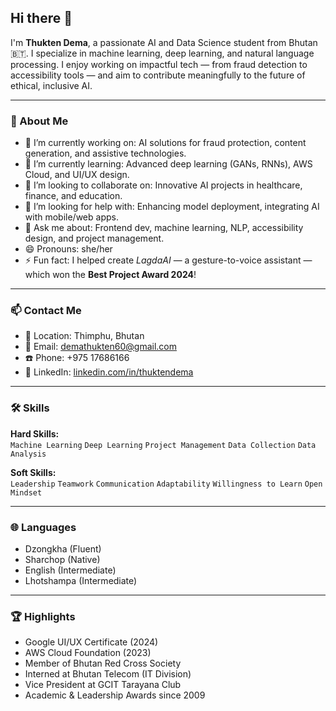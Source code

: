 ## Hi there 👋

I'm **Thukten Dema**, a passionate AI and Data Science student from Bhutan 🇧🇹. I specialize in machine learning, deep learning, and natural language processing. I enjoy working on impactful tech — from fraud detection to accessibility tools — and aim to contribute meaningfully to the future of ethical, inclusive AI.

---

### 🚀 About Me
- 🔭 I’m currently working on: AI solutions for fraud protection, content generation, and assistive technologies.
- 🌱 I’m currently learning: Advanced deep learning (GANs, RNNs), AWS Cloud, and UI/UX design.
- 👯 I’m looking to collaborate on: Innovative AI projects in healthcare, finance, and education.
- 🤔 I’m looking for help with: Enhancing model deployment, integrating AI with mobile/web apps.
- 💬 Ask me about: Frontend dev, machine learning, NLP, accessibility design, and project management.
- 😄 Pronouns: she/her
- ⚡ Fun fact: I helped create *LagdaAI* — a gesture-to-voice assistant — which won the **Best Project Award 2024**!

---

### 📫 Contact Me
- 📍 Location: Thimphu, Bhutan  
- 📧 Email: [demathukten60@gmail.com](mailto:demathukten60@gmail.com)  
- ☎️ Phone: +975 17686166  
- 🔗 LinkedIn: [linkedin.com/in/thuktendema](https://linkedin.com/in/thuktendema)

---

### 🛠 Skills
**Hard Skills:**  
`Machine Learning` `Deep Learning` `Project Management` `Data Collection` `Data Analysis`  

**Soft Skills:**  
`Leadership` `Teamwork` `Communication` `Adaptability` `Willingness to Learn` `Open Mindset`  

---

### 🌐 Languages
- Dzongkha (Fluent)  
- Sharchop (Native)  
- English (Intermediate)  
- Lhotshampa (Intermediate)

---

### 🏆 Highlights
- Google UI/UX Certificate (2024)  
- AWS Cloud Foundation (2023)  
- Member of Bhutan Red Cross Society  
- Interned at Bhutan Telecom (IT Division)  
- Vice President at GCIT Tarayana Club  
- Academic & Leadership Awards since 2009  
